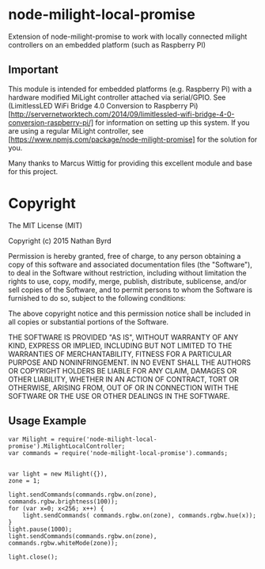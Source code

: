# node-milight-local-promise
Extension of node-milight-promise to work with locally connected milight controllers on an embedded platform (such as Raspberry PI)

Important
---------

This module is intended for embedded platforms (e.g. Raspberry Pi) with a 
hardware modified MiLight controller attached via serial/GPIO.  See 
(LimitlessLED WiFi Bridge 4.0 Conversion to Raspberry Pi)[http://servernetworktech.com/2014/09/limitlessled-wifi-bridge-4-0-conversion-raspberry-pi/]
for information on setting up this system.  If you are using a regular MiLight 
controller, see [https://www.npmjs.com/package/node-milight-promise] for 
the solution for you.

Many thanks to Marcus Wittig for providing this excellent module and base for 
this project.

Copyright
=========

The MIT License (MIT)

Copyright (c) 2015 Nathan Byrd

Permission is hereby granted, free of charge, to any person obtaining a copy
of this software and associated documentation files (the "Software"), to deal
in the Software without restriction, including without limitation the rights
to use, copy, modify, merge, publish, distribute, sublicense, and/or sell
copies of the Software, and to permit persons to whom the Software is
furnished to do so, subject to the following conditions:

The above copyright notice and this permission notice shall be included in
all copies or substantial portions of the Software.

THE SOFTWARE IS PROVIDED "AS IS", WITHOUT WARRANTY OF ANY KIND, EXPRESS OR
IMPLIED, INCLUDING BUT NOT LIMITED TO THE WARRANTIES OF MERCHANTABILITY,
FITNESS FOR A PARTICULAR PURPOSE AND NONINFRINGEMENT. IN NO EVENT SHALL THE
AUTHORS OR COPYRIGHT HOLDERS BE LIABLE FOR ANY CLAIM, DAMAGES OR OTHER
LIABILITY, WHETHER IN AN ACTION OF CONTRACT, TORT OR OTHERWISE, ARISING FROM,
OUT OF OR IN CONNECTION WITH THE SOFTWARE OR THE USE OR OTHER DEALINGS IN
THE SOFTWARE.

## Usage Example

    var Milight = require('node-milight-local-promise').MilightLocalController;
    var commands = require('node-milight-local-promise').commands;
            
                
    var light = new Milight({}),
    zone = 1;
                                                        
    light.sendCommands(commands.rgbw.on(zone), commands.rgbw.brightness(100));
    for (var x=0; x<256; x++) {
        light.sendCommands( commands.rgbw.on(zone), commands.rgbw.hue(x));
    }
    light.pause(1000);
    light.sendCommands(commands.rgbw.on(zone), commands.rgbw.whiteMode(zone));
                                                                                            
    light.close();
